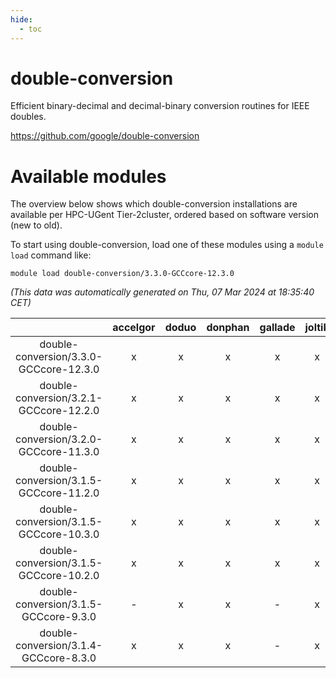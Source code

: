 ```yaml
---
hide:
  - toc
---
```


double-conversion
=================


Efficient binary-decimal and decimal-binary conversion routines for IEEE doubles.

https://github.com/google/double-conversion
# Available modules


The overview below shows which double-conversion installations are available per HPC-UGent Tier-2cluster, ordered based on software version (new to old).

To start using double-conversion, load one of these modules using a `module load` command like:

```shell
module load double-conversion/3.3.0-GCCcore-12.3.0
```

*(This data was automatically generated on Thu, 07 Mar 2024 at 18:35:40 CET)*  

| |accelgor|doduo|donphan|gallade|joltik|skitty|
| :---: | :---: | :---: | :---: | :---: | :---: | :---: |
|double-conversion/3.3.0-GCCcore-12.3.0|x|x|x|x|x|x|
|double-conversion/3.2.1-GCCcore-12.2.0|x|x|x|x|x|x|
|double-conversion/3.2.0-GCCcore-11.3.0|x|x|x|x|x|x|
|double-conversion/3.1.5-GCCcore-11.2.0|x|x|x|x|x|x|
|double-conversion/3.1.5-GCCcore-10.3.0|x|x|x|x|x|x|
|double-conversion/3.1.5-GCCcore-10.2.0|x|x|x|x|x|x|
|double-conversion/3.1.5-GCCcore-9.3.0|-|x|x|-|x|x|
|double-conversion/3.1.4-GCCcore-8.3.0|x|x|x|-|x|x|
